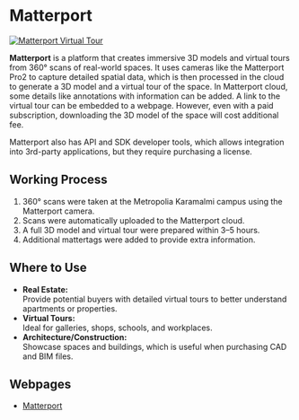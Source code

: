 # Matterport

[![Matterport Virtual Tour](../../images/matterport.PNG)](https://matterport.com)

**Matterport** is a platform that creates immersive 3D models and virtual tours from 360° scans of real-world spaces. It uses cameras like the Matterport Pro2 to capture detailed spatial data, which is then processed in the cloud to generate a 3D model and a virtual tour of the space. In Matterport cloud, some details like annotations with information can be added. A link to the virtual tour can be embedded to a webpage. However, even with a paid subscription, downloading the 3D model of the space will cost additional fee.

Matterport also has API and SDK developer tools, which allows integration into 3rd-party applications, but they require purchasing a license.

## Working Process

1. 360° scans were taken at the Metropolia Karamalmi campus using the Matterport camera.
2. Scans were automatically uploaded to the Matterport cloud.
3. A full 3D model and virtual tour were prepared within 3–5 hours.
4. Additional mattertags were added to provide extra information.

## Where to Use

- **Real Estate:**  
  Provide potential buyers with detailed virtual tours to better understand apartments or properties.
- **Virtual Tours:**  
  Ideal for galleries, shops, schools, and workplaces.
- **Architecture/Construction:**  
  Showcase spaces and buildings, which is useful when purchasing CAD and BIM files.

## Webpages

- [Matterport](https://matterport.com)
